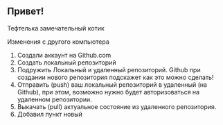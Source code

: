 ## Привет!

Тефтелька замечательный котик

Изменения с другого компьютера

1. Создали аккаунт на Github.com
2. Создать локальный репозиторий
3. Подружить Локальный и удаленный репозиторий. Github при 
создании нового репозитория подскажет как это можно сделать!
4. Отправить (push) ваш локальный репозиторий в удаленный (на Github), при этом, возможно нужно будет авторизоваться на удаленном репозитории.
5. Выкачать (pull) актуальное состояние из удаленного репозитория.
6. Добавил пункт новый

